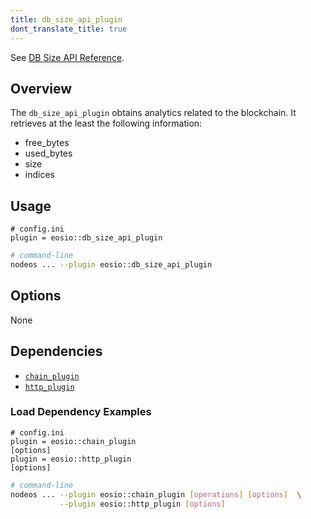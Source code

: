 ```yaml
---
title: db_size_api_plugin
dont_translate_title: true
---
```


See [DB Size API Reference](https://docs.eosnetwork.com/apis/leap/latest/db_size.api/).

## Overview

The `db_size_api_plugin` obtains analytics related to the blockchain. It retrieves at the least the following information:
* free_bytes
* used_bytes
* size
* indices

## Usage

```console
# config.ini
plugin = eosio::db_size_api_plugin
```
```sh
# command-line
nodeos ... --plugin eosio::db_size_api_plugin
```

## Options

None

## Dependencies

* [`chain_plugin`](../chain_plugin/index.md)
* [`http_plugin`](../http_plugin/index.md)

### Load Dependency Examples

```console
# config.ini
plugin = eosio::chain_plugin
[options]
plugin = eosio::http_plugin
[options]
```
```sh
# command-line
nodeos ... --plugin eosio::chain_plugin [operations] [options]  \
           --plugin eosio::http_plugin [options]
```
